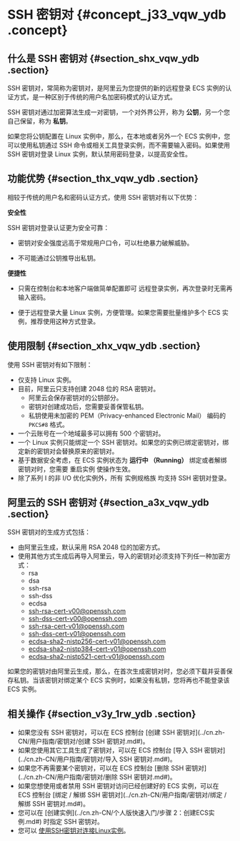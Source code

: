 # SSH 密钥对 {#concept_j33_vqw_ydb .concept}

## 什么是 SSH 密钥对 {#section_shx_vqw_ydb .section}

SSH 密钥对，常简称为密钥对，是阿里云为您提供的新的远程登录 ECS 实例的认证方式，是一种区别于传统的用户名加密码模式的认证方式。

SSH 密钥对通过加密算法生成一对密钥，一个对外界公开，称为 **公钥**，另一个您自己保留，称为 **私钥**。

如果您将公钥配置在 Linux 实例中，那么，在本地或者另外一个 ECS 实例中，您可以使用私钥通过 SSH 命令或相关工具登录实例，而不需要输入密码。如果使用 SSH 密钥对登录 Linux 实例，默认禁用密码登录，以提高安全性。

## 功能优势 {#section_thx_vqw_ydb .section}

相较于传统的用户名和密码认证方式，使用 SSH 密钥对有以下优势：

**安全性**

SSH 密钥对登录认证更为安全可靠：

-   密钥对安全强度远高于常规用户口令，可以杜绝暴力破解威胁。

-   不可能通过公钥推导出私钥。


**便捷性**

-   只需在控制台和本地客户端做简单配置即可 远程登录实例，再次登录时无需再输入密码。

-   便于远程登录大量 Linux 实例，方便管理。如果您需要批量维护多个 ECS 实例，推荐使用这种方式登录。


## 使用限制 {#section_xhx_vqw_ydb .section}

使用 SSH 密钥对有如下限制：

-   仅支持 Linux 实例。
-   目前，阿里云只支持创建 2048 位的 RSA 密钥对。
    -   阿里云会保存密钥对的公钥部分。
    -   密钥对创建成功后，您需要妥善保管私钥。
    -   私钥使用未加密的 PEM（Privacy-enhanced Electronic Mail） 编码的 `PKCS#8` 格式。
-   一个云账号在一个地域最多可以拥有 500 个密钥对。
-   一个 Linux 实例只能绑定一个 SSH 密钥对。如果您的实例已绑定密钥对，绑定新的密钥对会替换原来的密钥对。
-   基于数据安全考虑，在 ECS 实例状态为 **运行中 （Running）** 绑定或者解绑密钥对时，您需要 重启实例 使操作生效。
-   除了系列 I 的非 I/O 优化实例外，所有 实例规格族 均支持 SSH 密钥对登录。

## 阿里云的 SSH 密钥对 {#section_a3x_vqw_ydb .section}

SSH 密钥对的生成方式包括：

-   由阿里云生成，默认采用 RSA 2048 位的加密方式。
-   使用其他方式生成后再导入阿里云，导入的密钥对必须支持下列任一种加密方式：
    -   rsa
    -   dsa
    -   ssh-rsa
    -   ssh-dss
    -   ecdsa
    -   ssh-rsa-cert-v00@openssh.com
    -   ssh-dss-cert-v00@openssh.com
    -   ssh-rsa-cert-v01@openssh.com
    -   ssh-dss-cert-v01@openssh.com
    -   ecdsa-sha2-nistp256-cert-v01@openssh.com
    -   ecdsa-sha2-nistp384-cert-v01@openssh.com
    -   ecdsa-sha2-nistp521-cert-v01@openssh.com

如果您的密钥对由阿里云生成，那么，在首次生成密钥对时，您必须下载并妥善保存私钥。当该密钥对绑定某个 ECS 实例时，如果没有私钥，您将再也不能登录该 ECS 实例。

## 相关操作 {#section_v3y_1rw_ydb .section}

-   如果您没有 SSH 密钥对，可以在 ECS 控制台 [创建 SSH 密钥对](../cn.zh-CN/用户指南/密钥对/创建 SSH 密钥对.md#)。
-   如果您使用其它工具生成了密钥对，可以在 ECS 控制台 [导入 SSH 密钥对](../cn.zh-CN/用户指南/密钥对/导入 SSH 密钥对.md#)。
-   如果您不再需要某个密钥对，可以在 ECS 控制台 [删除 SSH 密钥对](../cn.zh-CN/用户指南/密钥对/删除 SSH 密钥对.md#)。
-   如果您想使用或者禁用 SSH 密钥对访问已经创建好的 ECS 实例，可以在 ECS 控制台 [绑定 / 解绑 SSH 密钥对](../cn.zh-CN/用户指南/密钥对/绑定 / 解绑 SSH 密钥对.md#)。
-   您可以在 [创建实例](../cn.zh-CN/个人版快速入门/步骤 2：创建ECS实例.md#) 时指定 SSH 密钥对。
-   您可以 [使用SSH密钥对连接Linux实例](../cn.zh-CN/用户指南/连接实例/使用SSH密钥对连接Linux实例.md#)。

